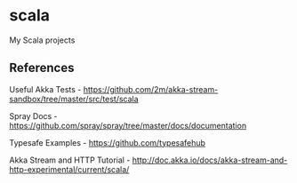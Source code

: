 # scala
My Scala projects

## References
Useful Akka Tests - https://github.com/2m/akka-stream-sandbox/tree/master/src/test/scala

Spray Docs - https://github.com/spray/spray/tree/master/docs/documentation

Typesafe Examples - https://github.com/typesafehub

Akka Stream and HTTP Tutorial - http://doc.akka.io/docs/akka-stream-and-http-experimental/current/scala/
